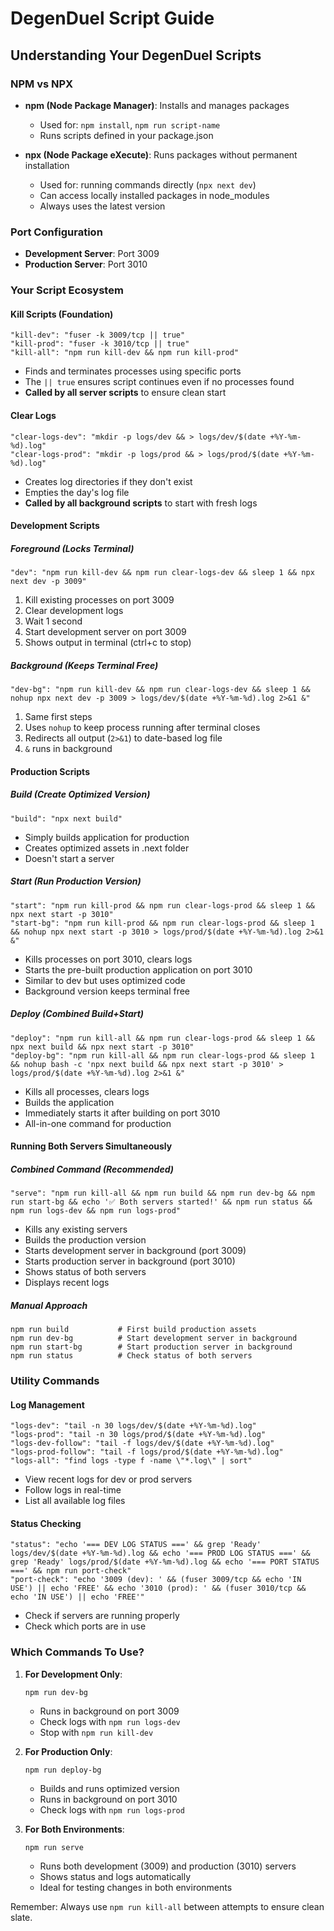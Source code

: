 # DegenDuel Script Guide

## Understanding Your DegenDuel Scripts

### NPM vs NPX
- **npm (Node Package Manager)**: Installs and manages packages
  - Used for: `npm install`, `npm run script-name`
  - Runs scripts defined in your package.json
  
- **npx (Node Package eXecute)**: Runs packages without permanent installation
  - Used for: running commands directly (`npx next dev`)
  - Can access locally installed packages in node_modules
  - Always uses the latest version

### Port Configuration
- **Development Server**: Port 3009
- **Production Server**: Port 3010

### Your Script Ecosystem

#### Kill Scripts (Foundation)
```
"kill-dev": "fuser -k 3009/tcp || true"
"kill-prod": "fuser -k 3010/tcp || true"
"kill-all": "npm run kill-dev && npm run kill-prod"
```
- Finds and terminates processes using specific ports
- The `|| true` ensures script continues even if no processes found
- **Called by all server scripts** to ensure clean start

#### Clear Logs
```
"clear-logs-dev": "mkdir -p logs/dev && > logs/dev/$(date +%Y-%m-%d).log"
"clear-logs-prod": "mkdir -p logs/prod && > logs/prod/$(date +%Y-%m-%d).log"
```
- Creates log directories if they don't exist
- Empties the day's log file
- **Called by all background scripts** to start with fresh logs

#### Development Scripts

##### Foreground (Locks Terminal)
```
"dev": "npm run kill-dev && npm run clear-logs-dev && sleep 1 && npx next dev -p 3009"
```
1. Kill existing processes on port 3009
2. Clear development logs
3. Wait 1 second
4. Start development server on port 3009
5. Shows output in terminal (ctrl+c to stop)

##### Background (Keeps Terminal Free)
```
"dev-bg": "npm run kill-dev && npm run clear-logs-dev && sleep 1 && nohup npx next dev -p 3009 > logs/dev/$(date +%Y-%m-%d).log 2>&1 &"
```
1. Same first steps
2. Uses `nohup` to keep process running after terminal closes
3. Redirects all output (`2>&1`) to date-based log file
4. `&` runs in background

#### Production Scripts

##### Build (Create Optimized Version)
```
"build": "npx next build"
```
- Simply builds application for production
- Creates optimized assets in .next folder
- Doesn't start a server

##### Start (Run Production Version)
```
"start": "npm run kill-prod && npm run clear-logs-prod && sleep 1 && npx next start -p 3010"
"start-bg": "npm run kill-prod && npm run clear-logs-prod && sleep 1 && nohup npx next start -p 3010 > logs/prod/$(date +%Y-%m-%d).log 2>&1 &"
```
- Kills processes on port 3010, clears logs
- Starts the pre-built production application on port 3010
- Similar to dev but uses optimized code
- Background version keeps terminal free

##### Deploy (Combined Build+Start)
```
"deploy": "npm run kill-all && npm run clear-logs-prod && sleep 1 && npx next build && npx next start -p 3010"
"deploy-bg": "npm run kill-all && npm run clear-logs-prod && sleep 1 && nohup bash -c 'npx next build && npx next start -p 3010' > logs/prod/$(date +%Y-%m-%d).log 2>&1 &"
```
- Kills all processes, clears logs
- Builds the application
- Immediately starts it after building on port 3010
- All-in-one command for production

#### Running Both Servers Simultaneously

##### Combined Command (Recommended)
```
"serve": "npm run kill-all && npm run build && npm run dev-bg && npm run start-bg && echo '✅ Both servers started!' && npm run status && npm run logs-dev && npm run logs-prod"
```
- Kills any existing servers
- Builds the production version
- Starts development server in background (port 3009)
- Starts production server in background (port 3010)
- Shows status of both servers
- Displays recent logs

##### Manual Approach
```
npm run build           # First build production assets
npm run dev-bg          # Start development server in background
npm run start-bg        # Start production server in background
npm run status          # Check status of both servers
```

### Utility Commands

#### Log Management
```
"logs-dev": "tail -n 30 logs/dev/$(date +%Y-%m-%d).log"
"logs-prod": "tail -n 30 logs/prod/$(date +%Y-%m-%d).log"
"logs-dev-follow": "tail -f logs/dev/$(date +%Y-%m-%d).log"
"logs-prod-follow": "tail -f logs/prod/$(date +%Y-%m-%d).log"
"logs-all": "find logs -type f -name \"*.log\" | sort"
```
- View recent logs for dev or prod servers
- Follow logs in real-time
- List all available log files

#### Status Checking
```
"status": "echo '=== DEV LOG STATUS ===' && grep 'Ready' logs/dev/$(date +%Y-%m-%d).log && echo '=== PROD LOG STATUS ===' && grep 'Ready' logs/prod/$(date +%Y-%m-%d).log && echo '=== PORT STATUS ===' && npm run port-check"
"port-check": "echo '3009 (dev): ' && (fuser 3009/tcp && echo 'IN USE') || echo 'FREE' && echo '3010 (prod): ' && (fuser 3010/tcp && echo 'IN USE') || echo 'FREE'"
```
- Check if servers are running properly
- Check which ports are in use

### Which Commands To Use?

1. **For Development Only**: 
   ```
   npm run dev-bg
   ```
   - Runs in background on port 3009
   - Check logs with `npm run logs-dev`
   - Stop with `npm run kill-dev`

2. **For Production Only**: 
   ```
   npm run deploy-bg
   ```
   - Builds and runs optimized version
   - Runs in background on port 3010
   - Check logs with `npm run logs-prod`

3. **For Both Environments**:
   ```
   npm run serve
   ```
   - Runs both development (3009) and production (3010) servers
   - Shows status and logs automatically
   - Ideal for testing changes in both environments

Remember: Always use `npm run kill-all` between attempts to ensure clean slate.